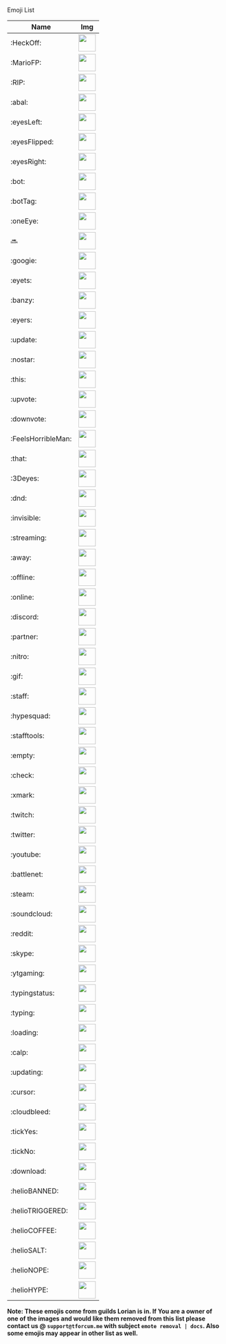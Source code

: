 Emoji List

| Name | Img |
| ---- | --- |
| :HeckOff: | <img src="https://cdn.discordapp.com/emojis/230064150712156161.png?v=1" width="40px" height="40px"> |
| :MarioFP: | <img src="https://cdn.discordapp.com/emojis/230102243951509504.png?v=1" width="40px" height="40px"> |
| :RIP: | <img src="https://cdn.discordapp.com/emojis/230102265808027648.png?v=1" width="40px" height="40px"> |
| :abal: | <img src="https://cdn.discordapp.com/emojis/230102369998864384.png?v=1" width="40px" height="40px"> |
| :eyesLeft: | <img src="https://cdn.discordapp.com/emojis/230104082218483712.png?v=1" width="40px" height="40px"> |
| :eyesFlipped: | <img src="https://cdn.discordapp.com/emojis/230104082424004608.png?v=1" width="40px" height="40px"> |
| :eyesRight: | <img src="https://cdn.discordapp.com/emojis/230104083204276224.png?v=1" width="40px" height="40px"> |
| :bot: | <img src="https://cdn.discordapp.com/emojis/230104938858938368.png?v=1" width="40px" height="40px"> |
| :botTag: | <img src="https://cdn.discordapp.com/emojis/333752092919463937.png?v=1" width="40px" height="40px"> |
| :oneEye: | <img src="https://cdn.discordapp.com/emojis/230106059438686209.png?v=1" width="40px" height="40px"> |
| :soon: | <img src="https://cdn.discordapp.com/emojis/389615537090592769.png?v=1" width="40px" height="40px"> |
| :googie: | <img src="https://cdn.discordapp.com/emojis/238651137480196096.png?v=1" width="40px" height="40px"> |
| :eyets: | <img src="https://cdn.discordapp.com/emojis/250835126446063617.png?v=1" width="40px" height="40px"> |
| :banzy: | <img src="https://cdn.discordapp.com/emojis/253201291440816129.png?v=1" width="40px" height="40px"> |
| :eyers: | <img src="https://cdn.discordapp.com/emojis/257654299058765824.png?v=1" width="40px" height="40px"> |
| :update: | <img src="https://cdn.discordapp.com/emojis/264184209617321984.png?v=1" width="40px" height="40px"> |
| :nostar: | <img src="https://cdn.discordapp.com/emojis/267793455311224843.png?v=1" width="40px" height="40px"> |
| :this: | <img src="https://cdn.discordapp.com/emojis/389618743694721025.png?v=1" width="40px" height="40px"> |
| :upvote: | <img src="https://cdn.discordapp.com/emojis/274492025678856192.png?v=1" width="40px" height="40px"> |
| :downvote: | <img src="https://cdn.discordapp.com/emojis/274492025720537088.png?v=1" width="40px" height="40px"> |
| :FeelsHorribleMan: | <img src="https://cdn.discordapp.com/emojis/274500084996112384.png?v=1" width="40px" height="40px"> |
| :that: | <img src="https://cdn.discordapp.com/emojis/278595992033558529.png?v=1" width="40px" height="40px"> |
| :3Deyes: | <img src="https://cdn.discordapp.com/emojis/298003170372878346.png?v=1" width="40px" height="40px"> |
| :dnd: | <img src="https://cdn.discordapp.com/emojis/333751727281143809.png?v=1" width="40px" height="40px"> |
| :invisible: | <img src="https://cdn.discordapp.com/emojis/333751783291617282.png?v=1" width="40px" height="40px"> |
| :streaming: | <img src="https://cdn.discordapp.com/emojis/333751748214915074.png?v=1" width="40px" height="40px"> |
| :away: | <img src="https://cdn.discordapp.com/emojis/333751710730158081.png?v=1" width="40px" height="40px"> |
| :offline: | <img src="https://cdn.discordapp.com/emojis/333751764333363210.png?v=1" width="40px" height="40px"> |
| :online: | <img src="https://cdn.discordapp.com/emojis/333751693944684544.png?v=1" width="40px" height="40px"> |
| :discord: | <img src="https://cdn.discordapp.com/emojis/314003252830011395.png?v=1" width="40px" height="40px"> |
| :partner: | <img src="https://cdn.discordapp.com/emojis/314068430556758017.png?v=1" width="40px" height="40px"> |
| :nitro: | <img src="https://cdn.discordapp.com/emojis/314068430611415041.png?v=1" width="40px" height="40px"> |
| :gif: | <img src="https://cdn.discordapp.com/emojis/314068430624129039.png?v=1" width="40px" height="40px"> |
| :staff: | <img src="https://cdn.discordapp.com/emojis/314068430787706880.png?v=1" width="40px" height="40px"> |
| :hypesquad: | <img src="https://cdn.discordapp.com/emojis/314068430854684672.png?v=1" width="40px" height="40px"> |
| :stafftools: | <img src="https://cdn.discordapp.com/emojis/314348604095594498.png?v=1" width="40px" height="40px"> |
| :empty: | <img src="https://cdn.discordapp.com/emojis/333751637556592642.png?v=1" width="40px" height="40px"> |
| :check: | <img src="https://cdn.discordapp.com/emojis/350861515999674388.png?v=1" width="40px" height="40px"> |
| :xmark: | <img src="https://cdn.discordapp.com/emojis/350861606567280641.png?v=1" width="40px" height="40px"> |
| :twitch: | <img src="https://cdn.discordapp.com/emojis/314349922755411970.png?v=1" width="40px" height="40px"> |
| :twitter: | <img src="https://cdn.discordapp.com/emojis/314349922877046786.png?v=1" width="40px" height="40px"> |
| :youtube: | <img src="https://cdn.discordapp.com/emojis/314349922885566475.png?v=1" width="40px" height="40px"> |
| :battlenet: | <img src="https://cdn.discordapp.com/emojis/314349923006939136.png?v=1" width="40px" height="40px"> |
| :steam: | <img src="https://cdn.discordapp.com/emojis/314349923044687872.png?v=1" width="40px" height="40px"> |
| :soundcloud: | <img src="https://cdn.discordapp.com/emojis/314349923090825216.png?v=1" width="40px" height="40px"> |
| :reddit: | <img src="https://cdn.discordapp.com/emojis/314349923103670272.png?v=1" width="40px" height="40px"> |
| :skype: | <img src="https://cdn.discordapp.com/emojis/314349923107602432.png?v=1" width="40px" height="40px"> |
| :ytgaming: | <img src="https://cdn.discordapp.com/emojis/314349923132899338.png?v=1" width="40px" height="40px"> |
| :typingstatus: | <img src="https://cdn.discordapp.com/emojis/393836741272010752.gif?v=1" width="40px" height="40px"> |
| :typing: | <img src="https://cdn.discordapp.com/emojis/393848431413559296.gif?v=1" width="40px" height="40px"> |
| :loading: | <img src="https://cdn.discordapp.com/emojis/393852367751086090.gif?v=1" width="40px" height="40px"> |
| :calp: | <img src="https://cdn.discordapp.com/emojis/400152361647079424.png?v=1" width="40px" height="40px"> |
| :updating: | <img src="https://cdn.discordapp.com/emojis/403035325242540032.gif?v=1" width="40px" height="40px"> |
| :cursor: | <img src="https://cdn.discordapp.com/emojis/404001393360502805.gif?v=1" width="40px" height="40px"> |
| :cloudbleed: | <img src="" width="40px" height="40px">  |
| :tickYes: | <img src="" width="40px" height="40px">  |
| :tickNo: | <img src="" width="40px" height="40px">  |
| :download: | <img src="" width="40px" height="40px">  |
| :helioBANNED: | <img src="https://cdn.discordapp.com/emojis/407985614789541888.png?v=1" width="40px" height="40px">  |
| :helioTRIGGERED: | <img src="https://cdn.discordapp.com/emojis/407985615313960960.png?v=1" width="40px" height="40px">  |
| :helioCOFFEE: | <img src="https://cdn.discordapp.com/emojis/407991503227584514.png?v=1" width="40px" height="40px">  |
| :helioSALT: | <img src="https://cdn.discordapp.com/emojis/407991949728153603.png?v=1" width="40px" height="40px">  |
| :helioNOPE: | <img src="https://cdn.discordapp.com/emojis/407992926627692546.png?v=1" width="40px" height="40px">  |
| :helioHYPE: | <img src="https://cdn.discordapp.com/emojis/407993261848920094.png?v=1" width="40px" height="40px">  |


**Note: These emojis come from guilds Lorian is in. If You are a owner of one of the images and would like them removed from this list please contact us @ `support@tforcum.me` with subject `emote removal | docs`.
Also some emojis may appear in other list as well.**
